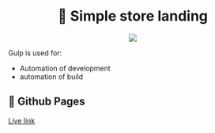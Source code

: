 <h1 align="center">🌇 Simple store landing</h1>

<p align="center">
  <a href="https://skillicons.dev">
    <img src="https://skillicons.dev/icons?i=html,sass,ts,gulp" />
  </a>
</p>

Gulp is used for:
- Automation of development
- automation of build

## 🔗 Github Pages

[Live link](https://safym.github.io/landing-gulp/)
